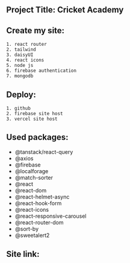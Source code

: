
## Project Title: Cricket Academy

## Create my site:
    1. react router 
    2. tailwind
    3. daisyUI
    4. react icons
    5. node js
    6. firebase authentication
    7. mongodb

## Deploy:
    1. github
    2. firebase site host
    3. vercel site host

## Used packages:
* @tanstack/react-query
* @axios
* @firebase
* @localforage
* @match-sorter
* @react
* @react-dom
* @react-helmet-async
* @react-hook-form
* @react-icons
* @react-responsive-carousel
* @react-router-dom
* @sort-by
* @sweetalert2

## Site link: